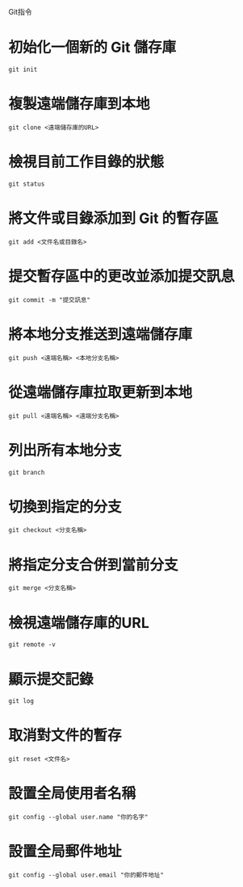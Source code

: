 Git指令

# 初始化一個新的 Git 儲存庫
    git init  
# 複製遠端儲存庫到本地
    git clone <遠端儲存庫的URL>  
# 檢視目前工作目錄的狀態
    git status  
# 將文件或目錄添加到 Git 的暫存區
    git add <文件名或目錄名>  
# 提交暫存區中的更改並添加提交訊息
    git commit -m "提交訊息" 
# 將本地分支推送到遠端儲存庫
    git push <遠端名稱> <本地分支名稱>  
# 從遠端儲存庫拉取更新到本地
    git pull <遠端名稱> <遠端分支名稱>  
# 列出所有本地分支
    git branch  
# 切換到指定的分支
    git checkout <分支名稱>  
# 將指定分支合併到當前分支
    git merge <分支名稱>  
# 檢視遠端儲存庫的URL
    git remote -v  
# 顯示提交記錄
    git log  
# 取消對文件的暫存
    git reset <文件名>  
# 設置全局使用者名稱
    git config --global user.name "你的名字"  
# 設置全局郵件地址
    git config --global user.email "你的郵件地址"  

